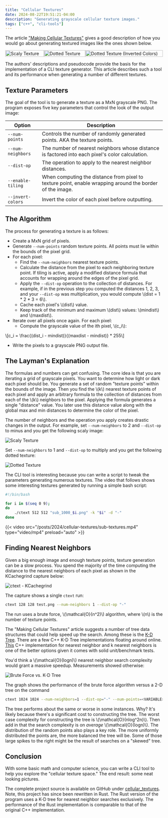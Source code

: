 ```yaml
---
title: "Cellular Textures"
date: 2024-08-22T19:51:21-04:00
description: "Generating grayscale cellular texture images."
tags: ["c++", "cli-tools"]
---
```


The article ["Making Cellular Textures"][1] gives a good description of how you
would go about generating textured images like the ones shown below.

<div class="row" style="display:flex">
  <div class="column">
    <img src="/posts/2024/cellular-textures/scaly.webp"
         alt="Scaly Texture" style="width:100%">
  </div>
  <div class="column">
    <img src="/posts/2024/cellular-textures/dotted.webp"
         alt="Dotted Texture" style="width:100%">
  </div>
  <div class="column">
    <img src="/posts/2024/cellular-textures/dotted-inverted.webp"
         alt="Dotted Texture (Inverted Colors)" style="width:100%">
  </div>
</div>

The authors' descriptions and pseudocode provide the basis for the
implementation of a CLI texture generator. This article describes such a tool
and its performance when generating a number of different textures.

## Texture Parameters

The goal of the tool is to generate a texture as a MxN grayscale PNG. The
program exposes five key parameters that control the look of the output image:

| Option            | Description                                                                                              |
| ----------------- | -------------------------------------------------------------------------------------------------------- |
| `--num-points`    | Controls the number of randomly generated points. AKA the texture points.                                |
| `--num-neighbors` | The number of nearest neighbors whose distance is factored into each pixel's color calculation.          |
| `--dist-op`       | The operation to apply to the nearest neighbor distances.                                                |
| `--enable-tiling` | When computing the distance from pixel to texture point, enable wrapping around the border of the image. |
| `--invert-colors` | Invert the color of each pixel before outputting.                                                        |

## The Algorithm

The process for generating a texture is as follows:

- Create a MxN grid of pixels.
- Generate `--num-points` random texture points. All points must lie within
  the bounds of the pixel grid.
- For each pixel:
  - Find the `--num-neighbors` nearest texture points.
  - Calculate the distance from the pixel to each neighboring texture point.
    If tiling is active, apply a modified distance formula that accounts for
    wrapping around the edges of the pixel grid.
  - Apply the `--dist-op` operation to the collection of distances. For example,
    if in the previous step you computed the distances 1, 2, 3, and your
    `--dist-op` was multiplication, you would compute \\(dist = 1 \* 2 \* 3 =
    6\\).
  - Cache each pixel's \\(dist\\) value.
  - Keep track of the minimum and maximum \\(dist\\) values: \\(mindist\\) and
    \\(maxdist\\).
- Iterate over all pixels once again. For each pixel:
  - Compute the grayscale value of the ith pixel, \\(c_i\\):

\\[c_i = \frac{(dist_i - mindist)}{(maxdist - mindist)} \* 255\\]

- Write the pixels to a grayscale PNG output file.

## The Layman's Explanation

The formulas and numbers can get confusing. The core idea is that you are
iterating a grid of grayscale pixels. You want to determine how light or dark
each pixel should be. You generate a set of random "texture points" within the
bounds of the image. Then you find the \\(k\\) nearest texture points of each
pixel and apply an arbitrary formula to the collection of distances from each of
the \\(k\\) neighbors to the pixel. Applying the formula generates a single
"distance" value. You later use this distance value along with the global max
and min distances to determine the color of the pixel.

The number of neighbors and the operation you apply creates drastic changes in
the output. For example, set `--num-neighbors` to 2 and `--dist-op` to minus and
you get the following scaly image:

![Scaly Texture](/posts/2024/cellular-textures/scaly.webp#center)

Set `--num-neighbors` to 1 and `--dist-op` to multiply and you get the following
dotted texture:

![Dotted Texture](/posts/2024/cellular-textures/dotted.webp#center)

The CLI tool is interesting because you can write a script to tweak the
parameters generating numerous textures. The video that follows shows some
interesting textures generated by running a simple bash script:

```bash
#!/bin/bash

for i in $(seq 0 9);
do
    ./ctext 512 512 "sub_1000_$i.png" -k "$i" -d "-"
done
```

{{< video src="/posts/2024/cellular-textures/sub-textures.mp4" type="video/mp4" preload="auto" >}}

## Finding Nearest Neighbors

Given a big enough image and enough texture points, texture generation can be a
slow process. You spend the majority of the time computing the distance to the
nearest neighbors of each pixel as shown in the KCachegrind capture below:

![ctext -
KCachegrind](/posts/2024/cellular-textures/ctext-kcachegrind.webp#center)

The capture shows a single `ctext` run:

```bash
ctext 128 128 test.png --num-neighbors 1 --dist-op "-"
```

The run uses a brute force, \\(\mathcal{O}(n^2)\\) algorithm, where \\(n\\) is the number of
texture points.

The "Making Cellular Textures" article suggests a number of tree data structures
that could help speed up the search. Among these is the [K-D Tree][2]. There are
a few C++ K-D Tree implementations floating around online. [This][3] C++
implementation for nearest neighbor and k nearest neighbors is one of the better
options given it comes with solid unit/benchmark tests.

You'd think a \\(\mathcal{O}(logn)\\) nearest neighbor search complexity would
grant a massive speedup. Measurements showed otherwise:

![Brute Force vs. K-D Tree](/posts/2024/cellular-textures/bf-vs-kd.webp#center)

The graph shows the performance of the brute force algorithm versus a 2-D tree
on the command

```bash
ctext 1024 1024 --num-neighbors=1 --dist-op="-" --num-points=<VARIABLE>
```

The tree performs about the same or worse in some instances. Why? It's likely
because there's a significant cost to constructing the tree. The worst case
complexity for constructing the tree is \\(\mathcal{O}(nlog^2n)\\). Then add in
that the search complexity is on _average_ \\(\mathcal{O}(logn)\\). The
distribution of the random points also plays a key role. The more uniformly
distributed the points are, the more balanced the tree will be. Some of those
large spikes to the right might be the result of searches on a "skewed" tree.

## Conclusion

With some basic math and computer science, you can write a CLI tool to help you
explore the "cellular texture space." The end result: some neat looking
pictures.

The complete project source is available on GitHub under [cellular_textures][4].
Note, this project has since been rewritten in Rust. The Rust version of the
program uses a K-D tree for nearest neighbor searches exclusively. The
performance of the Rust implementation is comparable to that of the original C++
implementation.

[1]: https://blackpawn.com/texts/cellular/default.html#:~:text=Making%20Cellular%20Textures&text=These%20textures%20are%20all%20based,values%20to%20determine%20a%20color.
[2]: https://en.wikipedia.org/wiki/K-d_tree
[3]: https://github.com/gvd/kdtree
[4]: https://github.com/ivan-guerra/cellular_textures.git

